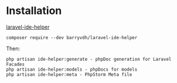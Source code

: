 # Installation
[laravel-ide-helper](https://github.com/barryvdh/laravel-ide-helper)

````
composer require --dev barryvdh/laravel-ide-helper
````

Then:
````
php artisan ide-helper:generate - phpDoc generation for Laravel Facades
php artisan ide-helper:models - phpDocs for models
php artisan ide-helper:meta - PhpStorm Meta file
````
